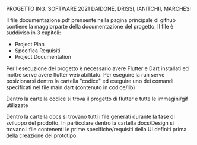 PROGETTO ING. SOFTWARE 2021 DAIDONE, DRISSI, IANITCHII, MARCHESI

Il file documentazione.pdf prensente nella pagina principale di github contiene la maggiorparte della documentazione del progetto.
Il file è suddiviso in 3 capitoli: 
- Project Plan
- Specifica Requisiti
- Project Documentation

Per l'esecuzione del progetto è necessario avere Flutter e Dart installati ed inoltre serve avere flutter web abilitato.
Per eseguire la run serve posizionarsi dentro la cartella "codice" ed eseguire uno dei comandi specificati nel file main.dart (contenuto in codice/lib)

Dentro la cartella codice si trova il progetto di flutter e tutte le immagini/gif utilizzate

Dentro la cartella docs si trovano tutti i file generati durante la fase di sviluppo del prodotto. In particolare dentro la cartella
docs/Design si trovano i file contenenti le prime specifiche/requisiti della UI definiti prima della creazione del prototipo.

